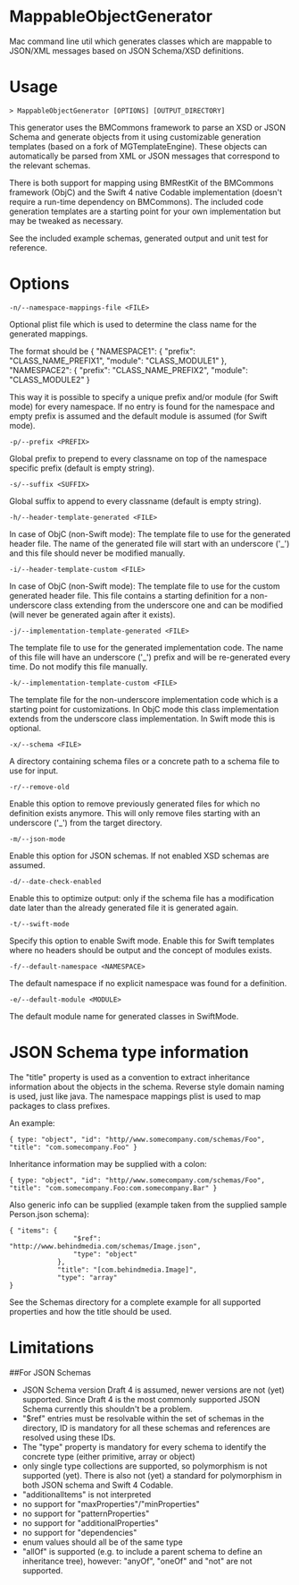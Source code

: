 # MappableObjectGenerator

Mac command line util which generates classes which are mappable to JSON/XML messages based on JSON Schema/XSD definitions.

# Usage

`> MappableObjectGenerator [OPTIONS] [OUTPUT_DIRECTORY]`

This generator uses the BMCommons framework to parse an XSD or JSON Schema and generate objects from it using customizable generation templates (based on a fork of MGTemplateEngine). These objects can automatically be parsed from XML or JSON messages that correspond to the relevant schemas.

There is both support for mapping using BMRestKit of the BMCommons framework (ObjC) and the Swift 4 native Codable implementation (doesn't require a run-time dependency on BMCommons).
The included code generation templates are a starting point for your own implementation but may be tweaked as necessary.

See the included example schemas, generated output and unit test for reference.

# Options

`-n/--namespace-mappings-file <FILE>`

Optional plist file which is used to determine the class name for the generated mappings. 

The format should be { "NAMESPACE1": { "prefix": "CLASS_NAME_PREFIX1", "module": "CLASS_MODULE1" },
		       "NAMESPACE2": { "prefix": "CLASS_NAME_PREFIX2", "module": "CLASS_MODULE2" }

This way it is possible to specify a unique prefix and/or module (for Swift mode) for every namespace. 
If no entry is found for the namespace and empty prefix is assumed and the default module is assumed (for Swift mode).
																				
`-p/--prefix <PREFIX>` 

Global prefix to prepend to every classname on top of the namespace specific prefix (default is empty string).

`-s/--suffix <SUFFIX>`

Global suffix to append to every classname (default is empty string).

`-h/--header-template-generated <FILE>`

In case of ObjC (non-Swift mode): 
The template file to use for the generated header file. The name of the generated file will start with an underscore ('_') and this file should never be modified manually.

`-i/--header-template-custom <FILE>`

In case of ObjC (non-Swift mode): 
The template file to use for the custom generated header file. This file contains a starting definition for a non-underscore class extending from the underscore one and can be modified (will never be generated again after it exists).

`-j/--implementation-template-generated <FILE>`

The template file to use for the generated implementation code. The name of this file will have an underscore ('_') prefix and will be re-generated every time. Do not modify this file manually.

`-k/--implementation-template-custom <FILE>`

The template file for the non-underscore implementation code which is a starting point for customizations. In ObjC mode this class implementation extends from the underscore class implementation. In Swift mode this is optional.

`-x/--schema <FILE>`

A directory containing schema files or a concrete path to a schema file to use for input.

`-r/--remove-old`

Enable this option to remove previously generated files for which no definition exists anymore. This will only remove files starting with an underscore ('_') from the target directory.

`-m/--json-mode`

Enable this option for JSON schemas. If not enabled XSD schemas are assumed.

`-d/--date-check-enabled`

Enable this to optimize output: only if the schema file has a modification date later than the already generated file it is generated again.

`-t/--swift-mode`

Specify this option to enable Swift mode. Enable this for Swift templates where no headers should be output and the concept of modules exists.

`-f/--default-namespace <NAMESPACE>`

The default namespace if no explicit namespace was found for a definition.

`-e/--default-module <MODULE>`

The default module name for generated classes in SwiftMode.

# JSON Schema type information

The "title" property is used as a convention to extract inheritance information about the objects in the schema. Reverse style domain naming is used, just like java. The namespace mappings plist is used to map packages to class prefixes. 

An example: 

```
{ type: "object", "id": "http//www.somecompany.com/schemas/Foo", "title": "com.somecompany.Foo" }
```

Inheritance information may be supplied with a colon:

```
{ type: "object", "id": "http//www.somecompany.com/schemas/Foo", "title": "com.somecompany.Foo:com.somecompany.Bar" }
```

Also generic info can be supplied (example taken from the supplied sample Person.json schema):

```
{ "items": {
                "$ref": "http://www.behindmedia.com/schemas/Image.json",
                "type": "object"
            },
            "title": "[com.behindmedia.Image]",
            "type": "array" 
}
```

See the Schemas directory for a complete example for all supported properties and how the title should be used.

# Limitations

##For JSON Schemas

- JSON Schema version Draft 4 is assumed, newer versions are not (yet) supported. Since Draft 4 is the most commonly supported JSON Schema currently this shouldn't be a problem.
- "$ref" entries must be resolvable within the set of schemas in the directory, ID is mandatory for all these schemas and references are resolved using these IDs.
- The "type" property is mandatory for every schema to identify the concrete type (either primitive, array or object)
- only single type collections are supported, so polymorphism is not supported (yet). There is also not (yet) a standard for polymorphism in both JSON schema and Swift 4 Codable.
- "additionalItems" is not interpreted
- no support for "maxProperties"/"minProperties"
- no support for "patternProperties"
- no support for "additionalProperties"
- no support for "dependencies"
- enum values should all be of the same type
- "allOf" is supported (e.g. to include a parent schema to define an inheritance tree), however: "anyOf", "oneOf" and "not" are not supported.



